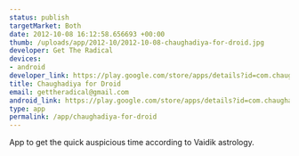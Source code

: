 ```yaml
--- 
status: publish
targetMarket: Both
date: 2012-10-08 16:12:58.656693 +00:00
thumb: /uploads/app/2012-10/2012-10-08-chaughadiya-for-droid.jpg
developer: Get The Radical
devices: 
- android
developer_link: https://play.google.com/store/apps/details?id=com.chaughadiya.fordroid
title: Chaughadiya for Droid
email: gettheradical@gmail.com
android_link: https://play.google.com/store/apps/details?id=com.chaughadiya.fordroid
type: app
permalink: /app/chaughadiya-for-droid
---
```


App to get the quick auspicious time according to Vaidik astrology.
